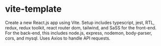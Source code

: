 # vite-template
Create a new React.js app using Vite. Setup includes typescript, jest, RTL, redux, redux toolkit, react router dom, tailwind, and SaSS for the front-end. For the back-end, this includes node.js, express, nodemon, body-parser, cors, and mysql. Uses Axios to handle API requests.

